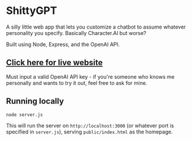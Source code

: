 # ShittyGPT

A silly little web app that lets you customize a chatbot to assume whatever personality you specify. Basically Character.AI but worse?

Built using Node, Express, and the OpenAI API.

## [Click here for live website](https://shittygpt-c204a58304f5.herokuapp.com/)

Must input a valid OpenAI API key - if you're someone who knows me personally and wants to try it out, feel free to ask for mine.

## Running locally

```bash
node server.js
```

This will run the server on `http://localhost:3000` (or whatever port is specified in `server.js`), serving `public/index.html` as the homepage.